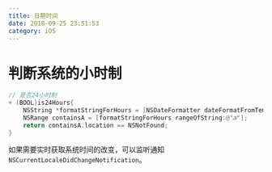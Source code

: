 ```yaml
---
title: 日期时间
date: 2018-09-25 23:51:53
category: iOS
---
```


# 判断系统的小时制

```objective-c
// 是否24小时制
+ (BOOL)is24Hours{
    NSString *formatStringForHours = [NSDateFormatter dateFormatFromTemplate:@"j" options:0 locale:[NSLocale autoupdatingCurrentLocale]];
    NSRange containsA = [formatStringForHours rangeOfString:@"a"];
    return containsA.location == NSNotFound;
}
```

如果需要实时获取系统时间的改变，可以监听通知`NSCurrentLocaleDidChangeNotification`。
